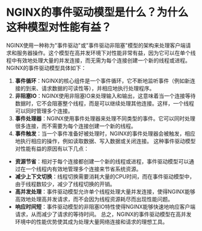 # NGINX的事件驱动模型是什么？为什么这种模型对性能有益？
NGINX使用一种称为"事件驱动"或"事件驱动非阻塞"模型的架构来处理客户端请求和服务器操作。这个模型在高并发环境下对性能非常有益，因为它可以在单个线程中有效地处理大量的并发连接，而无需为每个连接创建一个新的线程或进程。
NGINX的事件驱动模型具体如下：
1.  **事件循环**：NGINX的核心组件是一个事件循环，它不断地监听事件（例如新连接的到来、请求数据的可读性等），并相应地执行处理程序。 
2.  **非阻塞IO**：NGINX使用非阻塞IO来处理输入和输出，这意味着当一个连接等待数据时，它不会阻塞整个线程，而是可以继续处理其他连接。这样，一个线程可以同时管理多个连接。 
3.  **事件处理器**：NGINX使用事件处理器来处理不同类型的事件。它可以同时处理很多连接，而不需要为每个连接创建一个新的线程。 
4.  **事件触发**：当一个事件准备好被处理时，NGINX的事件处理器会被触发，相应地执行相应的操作，例如读取数据、写入数据或关闭连接。 
这种事件驱动模型对性能有益的原因有以下几点：
+  **资源节省**：相对于每个连接都创建一个新的线程或进程，事件驱动模型可以通过在一个线程内有效地管理多个连接来节省系统资源。 
+  **减少上下文切换**：线程切换需要消耗大量的CPU时间，而在事件驱动模型中，由于线程数较少，减少了线程切换的开销。 
+  **高并发处理**：事件驱动模型允许单个线程处理大量并发连接，使得NGINX能够高效地处理高并发请求，而不会因为线程资源耗尽而出现性能问题。 
+  **响应时间短**：事件驱动模型的非阻塞IO特性使得NGINX能够快速地响应客户端请求，从而减少了请求的等待时间。 
总之，NGINX的事件驱动模型在高并发环境中的性能优势使其成为处理大量网络连接和请求的理想工具。
